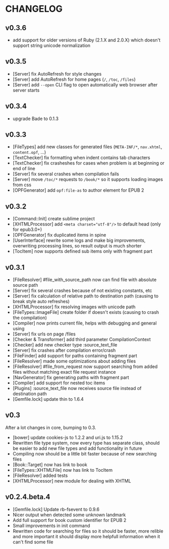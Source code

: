 
# CHANGELOG

## v0.3.6

- add support for older versions of Ruby (2.1.X and 2.0.X) which doesn't support string unicode normalization


## v0.3.5

- [Server] fix AutoRefresh for style changes
- [Server] add AutoRefresh for home pages (`/`, `/toc`, `/files`)
- [Server] add `--open` CLI flag to open automatically web browser after server starts


## v0.3.4

- upgrade Bade to 0.1.3


## v0.3.3

- [FileTypes] add new classes for generated files (`META-INF/*`, `nav.xhtml`, `content.opf`, ...)
- [TextChecker] fix formatting when indent contains tab characters
- [TextChecker] fix crasheshes for cases when problem is at beginning or end of line
- [Server] fix several crashes when compilation fails
- [Server] move `/toc/*` requests to `/book/*` so it supports loading images from css
- [OPFGenerator] add `opf:file-as` to author element for EPUB 2


## v0.3.2

- [Command::Init] create sublime project
- [XHTMLProcessor] add `<meta charset="utf-8"/>` to default head (only for epub3.0+) 
- [OPFGenerator] fix duplicated items in spine
- [UserInterface] rewrite some logs and make big improvements, overwriting processing lines, so result output is much shorter
- [TocItem] now supports defined sub items only with fragment part


## v0.3.1

- [FileResolver] #file_with_source_path now can find file with absolute source path
- [Server] fix several crashes because of not existing constants, etc
- [Server] fix calculation of relative path to destination path (causing to break style auto refreshes)
- [XHTMLProcessor] fix resolving images with unicode path
- [FileTypes::ImageFile] create folder if doesn't exists (causing to crash the compilation)
- [Compiler] now prints current file, helps with debugging and general using
- [Server] fix urls on page /files
- [Checker & Transformer] add third parameter CompilationContext
- [Checker] add new checker type :source_text_file
- [Server] fix crashes after compilation error/crash
- [FileFinder] add support for paths containing fragment part
- [FileResolver] made some optimizations about adding files
- [FileResolver] #file_from_request now support searching from added files without matching exact file request instance
- [NavGenerator] fix generating paths with fragment part
- [Compiler] add support for nested toc items
- [Plugins] :source_text_file now receives source file instead of destination path
- [Gemfile.lock] update thin to 1.6.4


## v0.3

After a lot changes in core, bumping to 0.3.

- [bower] update cookies-js to 1.2.2 and uri.js to 1.15.2
- Rewritten file type system, now every type has separate class, should be easier to add new file types and add functionality in future
- Compiling now should be a little bit faster because of new searching files
- [Book::Target] now has link to book
- [FileTypes::XHTMLFile] now has link to TocItem
- [FileResolver] added tests
- [XHTMLProcessor] new module for dealing with XHTML

## v0.2.4.beta.4

- [Gemfile.lock] Update rb-fsevent to 0.9.6
- Nicer output when detected some unknown landmark
- Add full support for book custom identifier for EPUB 2
- Small improvements in init command
- Rewritten code for searching for files so it should be faster, more relible and more important it should display more helpfull information when it can't find some file
